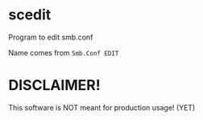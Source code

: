 # scedit
Program to edit smb.conf

Name comes from `Smb.Conf EDIT`
# DISCLAIMER!
This software is NOT meant for production usage! (YET)
